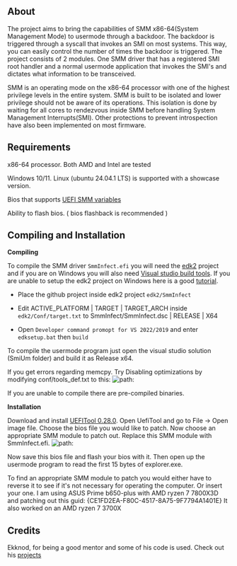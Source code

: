 ## **About**

The project aims to bring the capabilities of SMM x86-64(System Management Mode) to usermode through a backdoor. The backdoor is triggered through a syscall that invokes an SMI on most systems.
This way, you can easily control the number of times the backdoor is triggered. The project consists of 2 modules. 
One SMM driver that has a registered SMI root handler and a normal usermode application that invokes the SMI's and dictates what information to be transceived.

SMM is an operating mode on the x86-64 processor with one of the highest privilege levels in the entire system.
SMM is built to be isolated and lower privilege should not be aware of its operations.
This isolation is done by waiting for all cores to rendezvous inside SMM before handling System Management Interrupts(SMI).
Other protections to prevent introspection have also been implemented on most firmware.

## **Requirements**

x86-64 processor. Both AMD and Intel are tested

Windows 10/11.
Linux (ubuntu 24.04.1 LTS) is supported with a showcase version.

Bios that supports [UEFI SMM variables](https://github.com/tianocore/tianocore.github.io/wiki/UEFI-Variable-Runtime-Cache)

Ability to flash bios. ( bios flashback is recommended )


## **Compiling and Installation**

**Compiling**

To compile the SMM driver ```SmmInfect.efi``` you will need the [edk2](https://github.com/tianocore/edk2) project and if you are on Windows you will also need [Visual studio build tools](https://stackoverflow.com/questions/40504552/how-to-install-visual-c-build-tools).
If you are unable to setup the edk2 project on Windows here is a good [tutorial](https://www.youtube.com/watch?v=jrY4oqgHV0o).

  * Place the github project inside edk2 project ```edk2/SmmInfect```

  * Edit ACTIVE_PLATFORM | TARGET | TARGET_ARCH inside ```edk2/Conf/target.txt``` to SmmInfect/SmmInfect.dsc | RELEASE | X64

  * Open ```Developer command promopt for VS 2022/2019``` and enter ```edksetup.bat``` then ```build```

To compile the usermode program just open the visual studio solution (SmiUm folder) and build it as Release x64.

If you get errors regarding memcpy. Try Disabling optimizations by modifying conf/tools_def.txt to this:
![path: ](https://i.imgur.com/iqptV7A.png "gg: ")

If you are unable to compile there are pre-compiled binaries.

**Installation**

Download and install [UEFITool 0.28.0](https://github.com/LongSoft/UEFITool/releases/tag/0.28.0).
Open UefiTool and go to File → Open image file. Choose the bios file you would like to patch.
Now choose an appropriate SMM module to patch out. Replace this SMM module with SmmInfect.efi.
![path: ](https://i.imgur.com/pb6r0Mu.png "patch: ")

Now save this bios file and flash your bios with it.
Then open up the usermode program to read the first 15 bytes of explorer.exe. 

To find an appropriate SMM module to patch you would either have to reverse it to see if it's not necessary for operating the computer. Or insert your one.
I am using ASUS Prime b650-plus with AMD ryzen 7 7800X3D and patching out this guid: {CE1FD2EA-F80C-4517-8A75-9F7794A1401E}
It also worked on an AMD ryzen 7 3700X
## **Credits**
Ekknod, for being a good mentor and some of his code is used. Check out his [projects](https://github.com/ekknod)